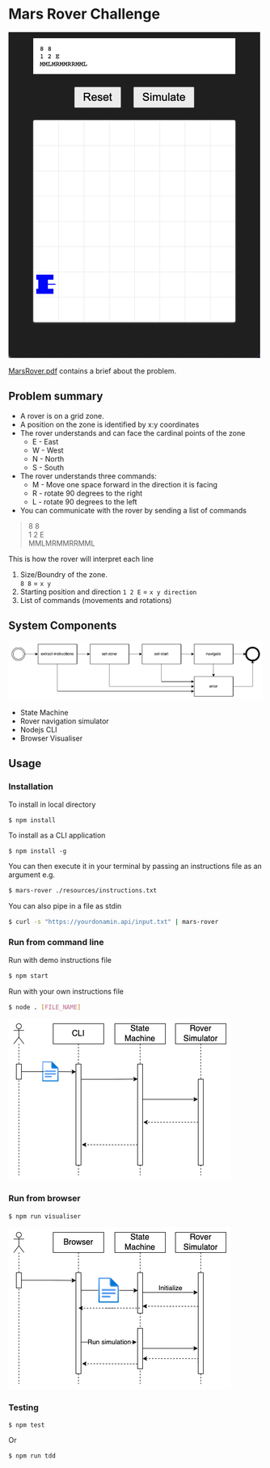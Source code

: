 # Mars Rover Challenge
![Visualiser](/Screenshot.png)

[MarsRover.pdf](MarsRover.pdf) contains a brief about the problem.

## Problem summary

* A rover is on a grid zone.
* A position on the zone is identified by x:y coordinates
* The rover understands and can face the cardinal points of the zone
  * E - East
  * W - West
  * N - North
  * S - South
* The rover understands three commands:
  * M - Move one space forward in the direction it is facing
  * R - rotate 90 degrees to the right
  * L - rotate 90 degrees to the left
* You can communicate with the rover by sending a list of commands

> 8 8  
1 2 E  
MMLMRMMRRMML

This is how the rover will interpret each line
1. Size/Boundry of the zone.  
   `8 8` = `x y`
2. Starting position and direction
   `1 2 E` = `x y direction`
3. List of commands (movements and rotations)

## System Components

![State diagram](/state-diagram.png)

* State Machine
* Rover navigation simulator
* Nodejs CLI
* Browser Visualiser

## Usage

### Installation
To install in local directory
```
$ npm install
```

To install as a CLI application
```
$ npm install -g
```

You can then execute it in your terminal by passing an instructions file as an argument
e.g.
```sh
$ mars-rover ./resources/instructions.txt
```
You can also pipe in a file as stdin
```sh
$ curl -s "https://yourdonamin.api/input.txt" | mars-rover
```


### Run from command line
Run with demo instructions file
```sh
$ npm start
```
Run with your own instructions file
```sh
$ node . [FILE_NAME]
```

![cli-sequence-diagram](/cli-sequence-diagram.png)

### Run from browser
```
$ npm run visualiser
```

![browser-sequence-diagram](/browser-sequence-diagram.png)
### Testing
```
$ npm test
```
Or
```
$ npm run tdd
```